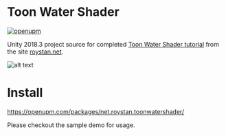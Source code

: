 # Toon Water Shader

[![openupm](https://img.shields.io/npm/v/net.roystan.toonwatershader?label=openupm&registry_uri=https://package.openupm.com)](https://openupm.com/packages/net.roystan.toonwatershader/)

Unity 2018.3 project source for completed [Toon Water Shader tutorial](https://roystan.net/articles/toon-water.html) from the site [roystan.net](https://roystan.net/).

![alt text](https://i.imgur.com/skPAzbz.png)

# Install

https://openupm.com/packages/net.roystan.toonwatershader/

Please checkout the sample demo for usage.
